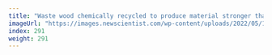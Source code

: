 ```yaml
---
title: "Waste wood chemically recycled to produce material stronger than steel"
imageUrl: "https://images.newscientist.com/wp-content/uploads/2022/05/19105923/SEI_104460819.jpg?width=600"
index: 291
weight: 291
---
```


